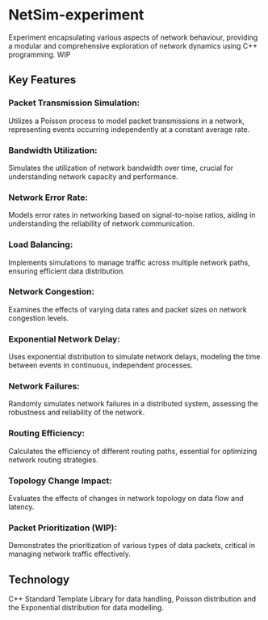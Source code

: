 # NetSim-experiment
Experiment encapsulating various aspects of network behaviour, providing a modular and comprehensive exploration of network dynamics using C++ programming. WIP


## Key Features

### Packet Transmission Simulation:
Utilizes a Poisson process to model packet transmissions in a network, representing events occurring independently at a constant average rate.

### Bandwidth Utilization:
Simulates the utilization of network bandwidth over time, crucial for understanding network capacity and performance.

### Network Error Rate:
Models error rates in networking based on signal-to-noise ratios, aiding in understanding the reliability of network communication.

### Load Balancing:
Implements simulations to manage traffic across multiple network paths, ensuring efficient data distribution.

### Network Congestion:
Examines the effects of varying data rates and packet sizes on network congestion levels.

### Exponential Network Delay:
Uses exponential distribution to simulate network delays, modeling the time between events in continuous, independent processes.

### Network Failures:
Randomly simulates network failures in a distributed system, assessing the robustness and reliability of the network.

### Routing Efficiency:
Calculates the efficiency of different routing paths, essential for optimizing network routing strategies.

### Topology Change Impact:
Evaluates the effects of changes in network topology on data flow and latency.

### Packet Prioritization (WIP):
Demonstrates the prioritization of various types of data packets, critical in managing network traffic effectively.

## Technology
C++ Standard Template Library for data handling, Poisson distribution and the Exponential distribution for data modelling.
